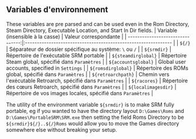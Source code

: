 ## Variables d'environnement
These variables are pre parsed and can be used even in the Rom Directory, Steam Directory, Executable Location, and Start In Dir fields.
| Variable (insensible à la casse) | Valeur correspondante                                          |
| --------------------------------:|:-------------------------------------------------------------- |
|                           `${/}` | Séparateur de dossier spécifique au système: `\` ou `/`       |
|                      `${srmdir}` | Répertoire de l'exécutable SRM portable                        |
|              `${steamdirglobal}` | Répertoire Steam global, spécifié dans `Paramètres`            |
|              `${accountsglobal}` | Global user accounts, specified in `Settings`                  |
|               `${romsdirglobal}` | Répertoire des ROMs global, spécifié dans `Paramètres`         |
|               `${retroarchpath}` | Chemin vers l'exécutable Retroarch, spécifié dans `Paramètres` |
|                     `${racores}` | Répertoire des cœurs Retroarch, spécifié dans `Paramètres`     |
|              `${localimagesdir}` | Répertoire de vos images locales, spécifié dans `Paramètres`   |


The utility of the environment variable `${srmdir}` is to make SRM fully portable, eg if you wanted to have the directory layout `D:\Games\Roms` and `D:\Games\PortableSRM\SRM.exe` then setting the field Roms Directory to be `${srmdir}${/}..${/}Roms` would allow you to move the Games directory somewhere else without breaking your setup.
